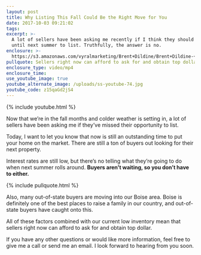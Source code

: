 ```yaml
---
layout: post
title: Why Listing This Fall Could Be the Right Move for You
date: 2017-10-03 09:21:02
tags:
excerpt: >-
  A lot of sellers have been asking me recently if I think they should wait
  until next summer to list. Truthfully, the answer is no.
enclosure: >-
  https://s3.amazonaws.com/vyralmarketing/Brent+Dildine/Brent+Dildine-+Why+Listing+This+Fall+Could+Be+the+Right+Move+for+You.mp4
pullquote: Sellers right now can afford to ask for and obtain top dollar.
enclosure_type: video/mp4
enclosure_time:
use_youtube_image: true
youtube_alternate_image: /uploads/ss-youtube-74.jpg
youtube_code: z15qaGd2jS4
---
```



{% include youtube.html %}

Now that we’re in the fall months and colder weather is setting in, a lot of sellers have been asking me if they’ve missed their opportunity to list.

Today, I want to let you know that now is still an outstanding time to put your home on the market. There are still a ton of buyers out looking for their next property.

Interest rates are still low, but there’s no telling what they’re going to do when next summer rolls around. **Buyers aren’t waiting, so you don’t have to either.**

{% include pullquote.html %}

Also, many out-of-state buyers are moving into our Boise area. Boise is definitely one of the best places to raise a family in our country, and out-of-state buyers have caught onto this.

All of these factors combined with our current low inventory mean that sellers right now can afford to ask for and obtain top dollar.

If you have any other questions or would like more information, feel free to give me a call or send me an email. I look forward to hearing from you soon.